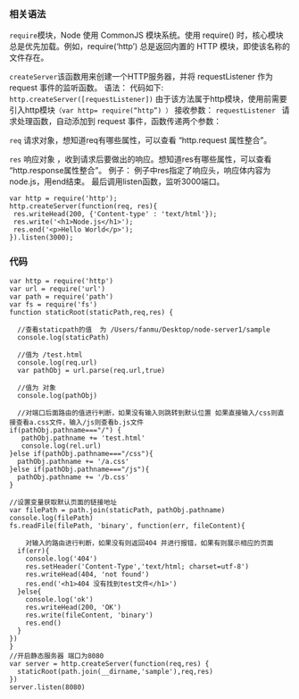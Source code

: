 ### 相关语法

```require```模块，Node 使用 CommonJS 模块系统。使用 require() 时，核心模块总是优先加载。例如，require(‘http’) 总是返回内置的 HTTP 模块，即使该名称的文件存在。 

```createServer```该函数用来创建一个HTTP服务器，并将 requestListener 作为 request 事件的监听函数。
语法：
代码如下:
```http.createServer([requestListener])```
由于该方法属于http模块，使用前需要引入http模块```（var http= require(“http”) ）```
接收参数：
```requestListener ```  请求处理函数，自动添加到 request 事件，函数传递两个参数：

```req```  请求对象，想知道req有哪些属性，可以查看 “http.request 属性整合”。

```res```   响应对象 ，收到请求后要做出的响应。想知道res有哪些属性，可以查看 “http.response属性整合”。
例子：
例子中res指定了响应头，响应体内容为node.js，用end结束。
最后调用listen函数，监听3000端口。
```
var http = require('http');
http.createServer(function(req, res){
 res.writeHead(200, {'Content-type' : 'text/html'});
 res.write('<h1>Node.js</h1>');
 res.end('<p>Hello World</p>');
}).listen(3000);
```
### 代码

```
var http = require('http')
var url = require('url')
var path = require('path')
var fs = require('fs')
function staticRoot(staticPath,req,res) {

  //查看staticpath的值  为 /Users/fanmu/Desktop/node-server1/sample
  console.log(staticPath)

  //值为 /test.html
  console.log(req.url)
  var pathObj = url.parse(req.url,true)

  //值为 对象
  console.log(pathObj)

  //对端口后面路由的值进行判断，如果没有输入则跳转到默认位置 如果直接输入/css则直接查看a.css文件，输入/js则查看b.js文件
if(pathObj.pathname==="/") {
   pathObj.pathname += 'test.html'
   console.log(rel.url)
}else if(pathObj.pathname==="/css"){
  pathObj.pathname += '/a.css'
}else if(pathObj.pathname==="/js"){
  pathObj.pathname += '/b.css'
}

//设置变量获取默认页面的链接地址
var filePath = path.join(staticPath, pathObj.pathname)
console.log(filePath)
fs.readFile(filePath, 'binary', function(err, fileContent){
    
    对输入的路由进行判断，如果没有则返回404 并进行报错，如果有则展示相应的页面
  if(err){
    console.log('404')
    res.setHeader('Content-Type','text/html; charset=utf-8')
    res.writeHead(404, 'not found')
    res.end('<h1>404 没有找到test文件</h1>')
  }else{
    console.log('ok')
    res.writeHead(200, 'OK')
    res.write(fileContent, 'binary')
    res.end()      
  }
})
}
//开启静态服务器 端口为8080
var server = http.createServer(function(req,res) {
  staticRoot(path.join(__dirname,'sample'),req,res)
})
server.listen(8080)
```